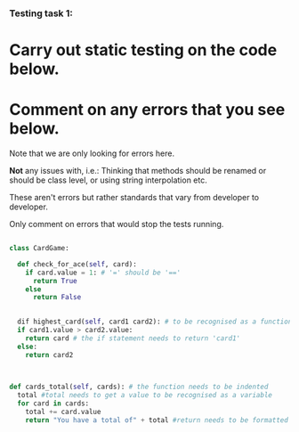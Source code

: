 ### Testing task 1:

# Carry out static testing on the code below.
# Comment on any errors that you see below.

Note that we are only looking for errors here.

**Not** any issues with, i.e.: 
Thinking that methods should be renamed or should be class level, or using string interpolation etc. 

These aren't errors but rather standards that vary from developer to developer. 

Only comment on errors that would stop the tests running.

```python

class CardGame:

  def check_for_ace(self, card):
    if card.value = 1: # '=' should be '=='
      return True
    else
      return False
   

  dif highest_card(self, card1 card2): # to be recognised as a function it needs to start with 'def'
  if card1.value > card2.value:
    return card # the if statement needs to return 'card1'
  else:
    return card2
  


def cards_total(self, cards): # the function needs to be indented
  total #total needs to get a value to be recognised as a variable
  for card in cards:
    total += card.value
    return "You have a total of" + total #return needs to be formatted
  
```
